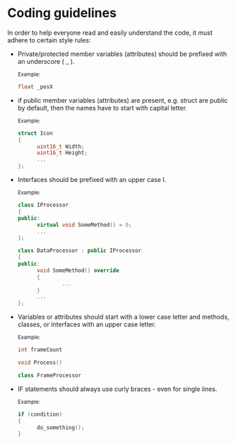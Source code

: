 # Coding guidelines

In order to help everyone read and easily understand the code, it must adhere to certain style rules:

- Private/protected member variables (attributes) should be prefixed with an underscore ( _ ).

  <sub>Example:</sub>

  ```cpp
  float _posX
  ```

- if public member variables (attributes) are present, e.g. struct are public by default, then the names have to start with capital letter.

  <sub>Example:</sub>

  ```cpp
  struct Icon
  {
        uint16_t Width;
        uint16_t Height;
        ...
  };
  ```

- Interfaces should be prefixed with an upper case I.

  <sub>Example:</sub>

  ```cpp
  class IProcessor
  {
  public:
        virtual void SomeMethod() = 0;
        ...
  };

  class DataProcessor : public IProcessor
  {
  public:
        void SomeMethod() override
        {
                ...
        }
        ...
  };
  ```

- Variables or attributes should start with a lower case letter and methods, classes, or interfaces with an upper case letter.

  <sub>Example:</sub>

  ```cpp
  int frameCount

  void Process()

  class FrameProcessor
  ```

- IF statements should always use curly braces - even for single lines.

  <sub>Example:</sub>

  ```cpp
  if (condition)
  {
        do_something();
  }
  ```
